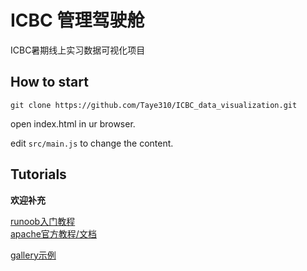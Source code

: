 # ICBC 管理驾驶舱

ICBC暑期线上实习数据可视化项目

## How to start

```git clone https://github.com/Taye310/ICBC_data_visualization.git```

open index.html in ur browser.  

edit ```src/main.js``` to change the content.  

## Tutorials

**欢迎补充**

[runoob入门教程](https://www.runoob.com/echarts/echarts-tutorial.html)  
[apache官方教程/文档](https://echarts.apache.org/zh/tutorial.html#5%20%E5%88%86%E9%92%9F%E4%B8%8A%E6%89%8B%20ECharts)

[gallery示例](https://gallery.echartsjs.com/explore.html#sort=rank~timeframe=all~author=all)